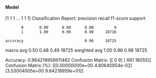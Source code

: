 #### Model
[1 1 1 ... 1 1 1]
Classification Report:
              precision    recall  f1-score   support

           0       0.00      0.00      0.00         9
           1       1.00      0.96      0.98     18716

    accuracy                           0.96     18725
   macro avg       0.50      0.48      0.49     18725
weighted avg       1.00      0.96      0.98     18725

Accuracy: 0.964218958611482
Confusion Matrix:
[[    0     9]
 [  661 18055]]
Confusion Matrix (%):
[[0.00000000e+00 4.80640854e-02]
 [3.53004005e+00 9.64218959e+01]]

